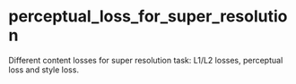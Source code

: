 # perceptual_loss_for_super_resolution
Different content losses for super resolution task: L1/L2 losses, perceptual loss and style loss.

